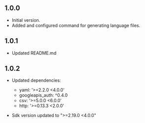 ## 1.0.0

- Initial version.
- Added and configured command for generating language files.

## 1.0.1

- Updated README.md

## 1.0.2

- Updated dependencies:
  - yaml: '>=2.2.0 <4.0.0'
  - googleapis_auth: ^0.4.0
  - csv: '>=5.0.0 <6.0.0'
  - http: '>=0.13.3 <2.0.0'

- Sdk version updated to ">=2.19.0 <4.0.0"

